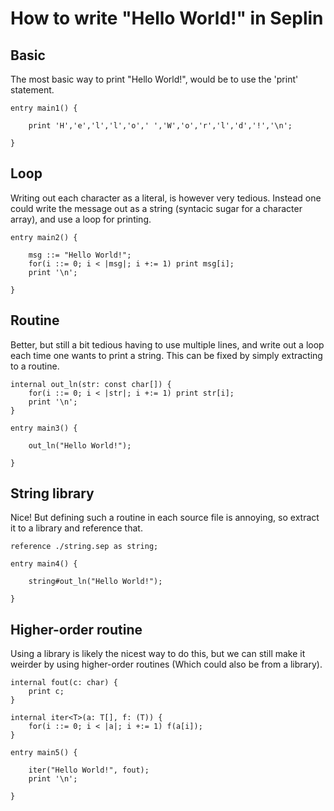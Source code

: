 
# How to write "Hello World!" in Seplin

## Basic
The most basic way to print "Hello World!", would be to use the 'print' statement. 
```
entry main1() {

    print 'H','e','l','l','o',' ','W','o','r','l','d','!','\n';

}
```

## Loop
Writing out each character as a literal, is however very tedious. Instead one could write the message out as a string (syntacic sugar for a character array), and use a loop for printing.
```
entry main2() {

    msg ::= "Hello World!";
    for(i ::= 0; i < |msg|; i +:= 1) print msg[i];
    print '\n';

}
```
## Routine
Better, but still a bit tedious having to use multiple lines, and write out a loop each time one wants to print a string. This can be fixed by simply extracting to a routine.
```
internal out_ln(str: const char[]) {
    for(i ::= 0; i < |str|; i +:= 1) print str[i];
    print '\n';
}

entry main3() {

    out_ln("Hello World!");

}
```

## String library
Nice! But defining such a routine in each source file is annoying, so extract it to a library and reference that.
```
reference ./string.sep as string;

entry main4() {

    string#out_ln("Hello World!");

}
```

## Higher-order routine
Using a library is likely the nicest way to do this, but we can still make it weirder by using higher-order routines (Which could also be from a library). 
```
internal fout(c: char) {
    print c;
}

internal iter<T>(a: T[], f: (T)) {
    for(i ::= 0; i < |a|; i +:= 1) f(a[i]);
}

entry main5() {

    iter("Hello World!", fout);
    print '\n';

}
```